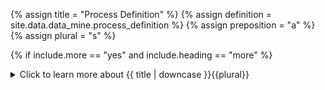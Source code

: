 <!--------------------------------------------- TITLE AND DEFINITION starts -->

{% assign title = "Process Definition" %}
{% assign definition = site.data.data_mine.process_definition %}
{% assign preposition = "a" %}
{% assign plural = "s" %}

<!--------------------------------------------- TITLE AND DEFINITION ends -->

{% if include.more == "yes" and include.heading == "more" %}
<details class='detailsCollapsible'><summary class='nobr'>Click to learn more about {{ title | downcase }}{{plural}}
</summary>
{% endif %}

{% if include.heading != "" and include.heading != "more" %}
{{include.heading}} {{title}}
{% endif %}

{% if include.icon != "no" %} 

{% if include.table == "yes" and include.icon != "no" %}
<table class='definitionTable'><tr><td>
{% endif %}

<img src='images/icons/nodes/png{{include.icon}}/{{ title | downcase | replace: " ", "-" }}.png' />

{% if include.table == "yes" and include.icon != "no" %}
</td><td>
{% endif %}

{% endif %}

{% if include.definition == "bold" %}
<strong>{{ definition }}</strong>
{% else %}
{% if include.definition != "no" %}
{{ definition }}
{% endif %}
{% endif %}

{% if include.table == "yes" and include.icon != "no" %}
</td></tr></table>
{% endif %}

{% if include.more == "yes" and include.content == "more" and include.heading != "more" %}
<details class='detailsCollapsible'><summary class='nobr'>Click to learn more about {{ title | downcase }}{{plural}}
</summary>
{% endif %}

{% if include.content != "no" %}

<!--------------------------------------------- CONTENT starts -->

As hinted above, most bots&mdash;in particular indicators&mdash;have two different processes. The reason is that different data structures need to be handled in different manners. The Multi-Period-Daily process handles *daily files*, while the Multi-Period-Market process handles *market files*.

The Multi-Period-Market process deals with time frames of one hour and above. Because these time frames produce relatively small numbers of records, the process builds one single file per time frame spanning the whole market history&mdash;hence the name Multi-Period-*Market*.

On the other hand, the Multi-Period-Daily process deals with time frames below one hour. These time frames produce huge numbers of records, therefore, the corresponding data must be fragmented in multiple files. The Multi-Period-Daily process builds one file per day for each time frame&mdash;hence the name Multi-Period-*Daily*.

{% include note.html content="The way in which datasets are structured by each of the processes is determined by the corresponding dataset definitions." %}


<!--------------------------------------------- CONTENT ends -->

{% endif %}

{% if include.more == "yes" and include.content != "more" and include.heading != "more" %}
<details class='detailsCollapsible'><summary class='nobr'>Click to learn more about {{ title | downcase }}{{plural}}
</summary>
{% endif %}

{% if include.adding != "" %}

{{include.adding}} Adding {{preposition}} {{title}} Node

<!--------------------------------------------- ADDING starts -->

To add a process definition, select *Add Process Definition* on the bot's menu. A process definition node is created along with the basic structure of nodes comprising the definition.

<!--------------------------------------------- ADDING ends -->

{% endif %}

{% if include.configuring != "" %}

{{include.configuring}} Configuring the {{title}}

<!--------------------------------------------- CONFIGURING starts -->

Select *Configure Process* on the menu to access the configuration.

**Multi-Period-Market:**

```json
  {
    "codeName": "Multi-Period-Market",
    "normalWaitTime": 0,
    "retryWaitTime": 10000,
    "framework": {
      "name": "Multi-Period-Market"
    }
  }
```

**Multi-Period-Daily:**

```json
  {
    "codeName": "Multi-Period-Daily",
    "normalWaitTime": 0,
    "retryWaitTime": 10000,
    "framework": {
      "name": "Multi-Period-Daily"
    }
  }
```

* ```codeName``` is the name of the process as used within the code of the system.

<!--------------------------------------------- CONFIGURING ends -->

{% endif %}

{% if include.starting != "" %}

{{include.starting}} Starting {{preposition}} {{title}}

<!--------------------------------------------- STARTING starts -->

XXXXXXXXXXXXXXXXXXXXXXXXXXXXXXXXXXXXXXXXXXXXXXXXXXXXXX

<!--------------------------------------------- STARTING ends -->

{% endif %}

{% if include.more == "yes" %}
</details>
{% endif %}